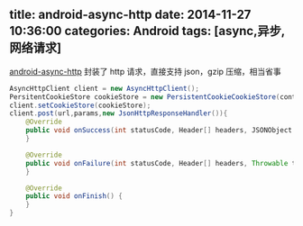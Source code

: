 title: android-async-http
date: 2014-11-27 10:36:00
categories: Android
tags: [async,异步,网络请求]
---
[android-async-http](https://github.com/loopj/android-async-http)
封装了 http 请求，直接支持 json，gzip 压缩，相当省事
<!--more-->
```java
AsyncHttpClient client = new AsyncHttpClient();
PersitentCookieStore cookieStore = new PersistentCookieCookieStore(context);
client.setCookieStore(cookieStore);
client.post(url,params,new JsonHttpResponseHandler()){
	@Override
    public void onSuccess(int statusCode, Header[] headers, JSONObject response){
    }

    @Override
    public void onFailure(int statusCode, Header[] headers, Throwable throwable, JSONObject errorResponse) {            
    }

    @Override
    public void onFinish() {
    }
}
```
